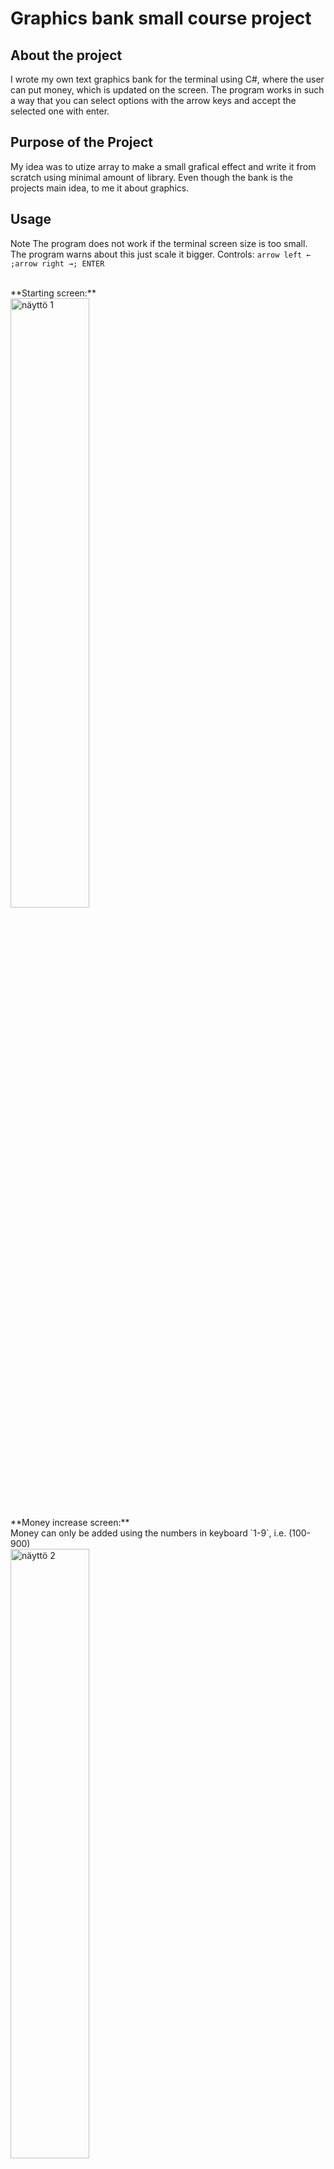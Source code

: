 # Graphics bank small course project

## About the project
I wrote my own text graphics bank for the terminal using C#, where the user can put money, which is updated on the screen. The program works in such a way that you can select options with the arrow keys and accept the selected one with enter.

## Purpose of the Project
My idea was to utize array to make a small grafical effect and write it from scratch using minimal amount of library. Even though the bank is the projects main idea, to me it about graphics.

## Usage
Note The program does not work if the terminal screen size is too small. The program warns about this just scale it bigger.
Controls: `arrow left ← ;arrow right →; ENTER`

<br>
**Starting screen:**
<br>
<img width="50%" src="/assets/Kuva-1.png" alt="näyttö 1" title="Kuva 1">
<br>
**Money increase screen:**
<br>
Money can only be added using the numbers in keyboard `1-9`, i.e. (100-900)
<br>
<img width="50%" src="/assets/Kuva-2.png" alt="näyttö 2" title="Kuva 2">
